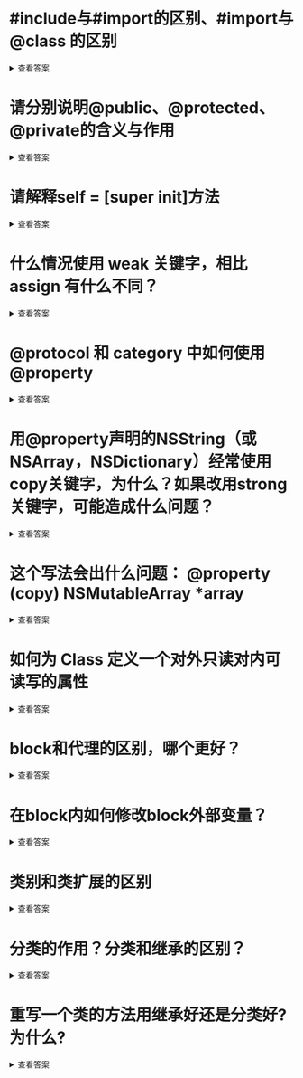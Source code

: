 
# #include与#import的区别、#import与@class 的区别
<details>
<summary>查看答案</summary>
  #include和#import都可以引入头文件，但是#import只会引入一次。#import虽然只会引入一次，但是还会导致相互引入的问题。@class可以在头文件引入类，类可以是不存在的，可以在头文件@class引入类，在.m用#import引入类实现从而解决循环引用的问题。
</details>

# 请分别说明@public、@protected、@private的含义与作用
<details>
<summary>查看答案</summary>
  @public代表可以在任何地方都可以被访问，@protected表示只能可以在子类和本类可以访问，@private表示只允许在本类允许访问
</details>

# 请解释self = [super init]方法
<details>
<summary>查看答案</summary>
  因为子类是继承与父类的，如果父类都初始化失败返回nil,那么子类也没有必要的执行下去了。其实是一种容错的处理。
</details>

# 什么情况使用 weak 关键字，相比 assign 有什么不同？
<details>
  <summary>查看答案</summary>
  当使用代理 或者声明@IBOutlet和不持有对象的时候可以使用weak关键词。weak是弱引用，只是用指针指向对应对象的内存地址，不会对对象进行引用技术加1。assign会将声明的基本变量放在栈区，交给系统自动管理内存。
</details>

# @protocol 和 category 中如何使用 @property
<details>
  <summary>查看答案</summary>
	@protocol中的@property和@category中的@property其实都是包含了set和get方法。对于@protocol所有实现协议的类都要实现对应@property属性的set和get方法。@category中的要自己实现set和get方法，虽然分类不支持属性，但是我们可以通过关联对象来实现。

  - @protocol

  ```objc
@protocol ProtocolA <NSObject>
@property (nonatomic, assign) int number;
@end

@interface ClassA : NSObject<ProtocolA>

@end

@implementation ClassA {
    int _number;
}

- (void)setNumber:(int)number {
    _number = number;
}

- (int)number {
    return _number;
}

```

```objc
@protocol ProtocolA <NSObject>
@property (nonatomic, assign) int number;
@end

@interface ClassA : NSObject<ProtocolA>

@end

@implementation ClassA
@synthesize number = _number;


@end

@interface AppDelegate ()

@end
```
我们看出来通过中间变量自己实现set和get方法和通过@synthesize关键字让系统自动生成都是可以的，不过还是使用@synthesize让系统自动生成set和get方法比较简单

- @category

```objc
@interface ClassA : NSObject
@end

@implementation ClassA
@end

@interface ClassA (Number)
@property (nonatomic, assign) int number;
@end

@implementation ClassA (Number)

- (int)number {
    return [objc_getAssociatedObject(self,@selector(number)) intValue];
}

- (void)setNumber:(int)number {
    objc_setAssociatedObject(self, @selector(number), @(number), OBJC_ASSOCIATION_RETAIN_NONATOMIC);
}

@end
```
我们可以通过`objc_getAssociatedObject`和`objc_setAssociatedObject`两个方法来为分类添加属性。
</details>

# 用@property声明的NSString（或NSArray，NSDictionary）经常使用copy关键字，为什么？如果改用strong关键字，可能造成什么问题？
<details>
  <summary>查看答案</summary>
  我们知道`copy`关键词是复制一份内存地址，用新的指针指向。是属于深拷贝，而用`strong`关键字是通过一个指针指向对象的内存地址，通过内存地址访问对象，是属于浅拷贝。对于`strong`声明的字符串 数组字典其他地方可以通过地址直接修改对象。
</details>

# 这个写法会出什么问题： @property (copy) NSMutableArray *array
<details>
<summary>查看答案</summary>
通过`copy`修饰的NSMutableArry对象变成了NSArray，这样在编译类型是NSMutableArray，在运行时是NSArray，这样我们在编译时候调用NSMutableArray方法是不报错的，但是在运行时候类型不一样从而导致崩溃发生。
</details>

# 如何为 Class 定义一个对外只读对内可读写的属性
<details>
<summary>查看答案</summary>
我们可以在.h文件声明属性用readonly关键词，在.m声明同样的属性用readwrite默认的关键词。

- .h

```objc
@interface ClassA : NSObject
@property (nonatomic, assign, readonly) int number;
@end
```
- .m

```objc
@interface ClassA ()
@property (nonatomic, assign) int number;
@end

@implementation ClassA
@end
```
</details>

# block和代理的区别，哪个更好？
<details>
<summary>查看答案</summary>
block使用起来更加简单，比如访问作用域的变量还有代码逻辑的连贯性。代理更能表现是面向接口，能更好的描述功能和作用。如果是对外面向的接口推荐使用代理，日常开发页面之间的传值可以使用block.并且block和代理之间，block的执行会比较快一些。
</details>

# 在block内如何修改block外部变量？
<details>
<summary>查看答案</summary>
通过block内部访问外部的变量，block会自动copy到自己的闭包空间。也就是复制了一份变量在自己的作用域内部，所以是无法修改外部的变量。通过__block关键词修饰之后，通过复制变量的引用地址来修改和访问外部变量的。
</details>

# 类别和类扩展的区别
<details>
<summary>查看答案</summary>
类别可以添加属性 添加的方法不实现会报警告。可以添加实例变量，但是只能自己类访问。扩展可以添加方法，不实现不会报警告。不能添加实例变量，属性可以通过关联对象实现。
</details>

# 分类的作用？分类和继承的区别？
<details>
<summary>查看答案</summary>
分类可以将一个臃肿的类分散到多个文件中，可以将功能按照模块划分，多人多人开发一个类。分类可以给系统类添加方法，还可以拦截系统方法。继承拥有对类完全控制权，分类只对于引入文件有效。分类可以在不获取原来代码基础上增加方法，不可以删除方法，也不可以新增属性，分类具有更高的优先级。继承可以添加和删除方法，也可以新增属性。
</details>

# 重写一个类的方法用继承好还是分类好? 为什么?
<details>
<summary>查看答案</summary>
分类只对于本次有效，推荐用分类。
</details>
